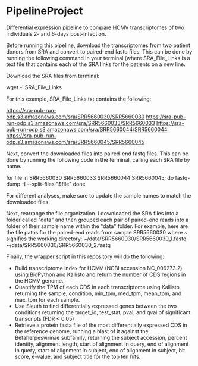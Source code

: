 # PipelineProject
Differential expression pipeline to compare HCMV transcriptomes of two individuals 2- and 6-days post-infection.

Before running this pipeline, download the transcriptomes from two patient donors from SRA and convert to paired-end fastq files. This can be done by running the following command in your terminal (where SRA_File_Links is a text file that contains each of the SRA links for the patients on a new line.

Download the SRA files from terminal:

wget -i SRA_File_Links

For this example, SRA_File_Links.txt contains the following:

https://sra-pub-run-odp.s3.amazonaws.com/sra/SRR5660030/SRR5660030
https://sra-pub-run-odp.s3.amazonaws.com/sra/SRR5660033/SRR5660033
https://sra-pub-run-odp.s3.amazonaws.com/sra/SRR5660044/SRR5660044
https://sra-pub-run-odp.s3.amazonaws.com/sra/SRR5660045/SRR5660045

Next, convert the downloaded files into paired-end fastq files. This can be done by running the following code in the terminal, calling each SRA file by name.

for file in SRR5660030 SRR5660033 SRR5660044 SRR5660045; do
    fastq-dump -I --split-files "$file"
done

For different analyses, make sure to update the sample names to match the downloaded files.

Next, rearrange the file organization. I downloaded the SRA files into a folder called "data" and then grouped each pair of paired-end reads into a folder of their sample name within the "data" folder.
For example, here are the file paths for the paired-end reads from sample SRR5660030 where ~ signifies the working directory:
~/data/SRR5660030/SRR5660030_1.fastq
~/data/SRR5660030/SRR5660030_2.fastq

Finally, the wrapper script in this repository will do the following:
- Build transcriptome index for HCMV (NCBI accession NC_006273.2) using BioPython and Kallisto and return the number of CDS regions in the HCMV genome.
- Quantify the TPM of each CDS in each transcriptome using Kallisto returning the sample, condition, min_tpm, med_tpm, mean_tpm, and max_tpm for each sample.
- Use Sleuth to find differentially expressed genes between the two conditions returning the target_id, test_stat, pval, and qval of significant transcripts (FDR < 0.05)
- Retrieve a protein fasta file of the most differentially expressed CDS in the reference genome, running a blast of it against the Betaherpesvirinae subfamily, returning the subject accession, percent identity, alignment length, start of alignment in query, end of alignment in query, start of alignment in subject, end of alignment in subject, bit score, e-value, and subject title for the top ten hits.
